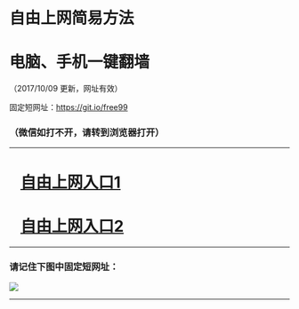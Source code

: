﻿# 自由上网简易方法

# 电脑、手机一键翻墙

（2017/10/09 更新，网址有效）

固定短网址：https://git.io/free99

### （微信如打不开，请转到浏览器打开）


***





# &nbsp;&nbsp; <a href="http://ft542326619.fwq-tz-1001.info/fwqtz01.html?t=100900110637 " target="_blank">自由上网入口1</a>
# &nbsp;&nbsp; <a href="http://ft701912058.fwq-tz-1002.info/fwqtz02.html?t=100900132036 " target="_blank">自由上网入口2</a>
***

### 请记住下图中固定短网址：

<img src="https://s3-us-west-2.amazonaws.com/fwq-1001/yjfq-20170905okok.png" /> 


***

